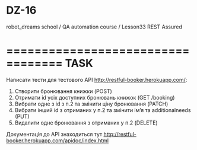 # DZ-16
robot_dreams school / QA automation course / Lesson33 REST Assured


==================================
TASK
===================================
Написати тести для тестового API http://restful-booker.herokuapp.com/: 
1. Створити бронювання книжки (POST)
2. Отримати id усіх доступних бронювань книжок (GET /booking) 
3. Вибрати одне з id з п.2 та змінити ціну бронювання (PATCH)
4. Вибрати інший id з отриманих у п.2 та змінити ім’я та additionalneeds (PUT)
5. Видалити одне бронювання з отриманих у п.2 (DELETE)

Документація до API знаходиться тут http://restful-booker.herokuapp.com/apidoc/index.html
